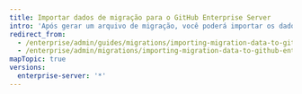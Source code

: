 ```yaml
---
title: Importar dados de migração para o GitHub Enterprise Server
intro: 'Após gerar um arquivo de migração, você poderá importar os dados para a sua instância de destino do {{ site.data.variables.product.prodname_ghe_server }}. Antes de aplicar as alterações permanentemente na instância de destino, será possível revisá-las para resolver possíveis conflitos.'
redirect_from:
  - /enterprise/admin/guides/migrations/importing-migration-data-to-github-enterprise/
  - /enterprise/admin/migrations/importing-migration-data-to-github-enterprise-server
mapTopic: true
versions:
  enterprise-server: '*'
---
```


